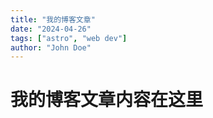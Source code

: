 ```yaml
---
title: "我的博客文章"
date: "2024-04-26"
tags: ["astro", "web dev"]
author: "John Doe"
---
```

# 我的博客文章内容在这里

